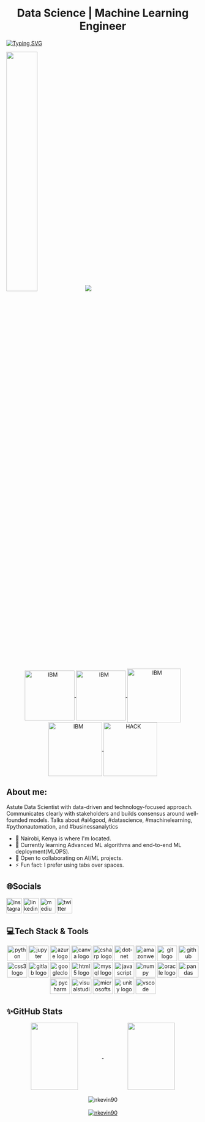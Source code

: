<h1 align="center">Data Science
 | Machine Learning Engineer</h1>

[![Typing SVG](https://readme-typing-svg.demolab.com/?lines=Hello+there!;My+name+is+Kelvin+Njenga!;Motivated+Passionate+Fast-learner)](https://git.io/typing-svg)


<div>
<img src="https://media.giphy.com/media/3o6vXUTnulnQ3zOXm0/giphy.gif"  loop=infinite" width="40%"/>
<img src="https://media.giphy.com/media/zbpxXhCD3gD7S5I4lR/giphy.gif"  loop=infinite"/>
 </div>
 <br><br>

<div align="center">
<p align="center"> 
    <a href="https://www.credly.com/badges/4764714e-74e3-4aee-b438-555d75e37f04">
        <img align="center" 
        src="https://images.credly.com/size/680x680/images/84ac9eff-b8a2-4683-846b-f59887a73801/Python_101_Data_Science.png" 
        alt="IBM" 
        width="130"/>
    </a>
    <a href="https://www.credly.com/badges/bedb7110-22c9-4e84-af2b-0b883b520db7">
        <img align="center" 
        src="https://images.credly.com/size/680x680/images/983a66db-5853-4d8e-a9e9-03643cca9e89/IDN_Build_yourown_Chatbot-_Innovator_Award.png" 
        alt="IBM" 
        width="130"/>
    </a>
    <a href="https://www.credly.com/badges/c72cfb04-4c30-42af-9258-0a643763b364">
        <img align="center" 
        src="https://images.credly.com/size/680x680/images/09f644d1-eed2-4279-bc49-1e26cddc9d3d/Team_Essentials.png" 
        alt="IBM"
        width="140"/>
    </a>
    <a href="https://www.credly.com/badges/8dbe878a-4b08-4250-9f81-107984ce224c">
        <img align="center" 
        src="https://images.credly.com/size/340x340/images/cd4ce924-f369-4d57-b3d7-65b1497347c9/IDN_New_Collar_-_Artificial_Intel_V2.png" 
        alt="IBM"
        width="140"/>
    </a>
    
   <a href="https://au.badgr.com/public/assertions/s_bJCp2URRGoCfTzv2NG_g">
    <img align="center" 
     src="https://api.au.badgr.io/public/assertions/s_bJCp2URRGoCfTzv2NG_g/image/size/340x340/" 
     alt="HACK"
        width="140"/>
    </a>
</p>
</div>
 
 <h2 align = 'left' >About me:</h2>
 <p> Astute Data Scientist 
with data-driven and technology-focused approach. Communicates clearly with stakeholders and builds consensus around well-founded models.
Talks about #ai4good, #datascience, #machinelearning, #pythonautomation, and #businessanalytics</p>

* 📍 Nairobi, Kenya is where I'm located.
* 🧠 Currently learning Advanced ML algorithms and end-to-end ML deployment(MLOPS).
* 🤝 Open to collaborating on AI/ML projects.
* ⚡ Fun fact: I prefer using tabs over spaces.


###
<h2 align="left">🌐Socials</h2>
<div align="left">

<a href="https://instagram.com/_nkevin"><img src="https://img.shields.io/static/v1?message=Instagram&logo=instagram&label=&color=E4405F&logoColor=white&labelColor=&style=for-the-badge" height="40"  alt="instagram logo"  /></a>
<a href="https://linkedin.com/in/kelvin-njenga-94aaa4186/"><img src="https://img.shields.io/static/v1?message=LinkedIn&logo=linkedin&label=&color=0077B5&logoColor=white&labelColor=&style=for-the-badge" height="40" alt="linkedin logo"  /></a>
<a href="https://medium.com/@@n.kevin3h"><img src="https://img.shields.io/static/v1?message=Medium&logo=medium&label=&color=12100E&logoColor=white&labelColor=&style=for-the-badge" height="40" alt="medium logo" /></a> 
<a href="https://twitter.com/nkevin_90"><img src="https://img.shields.io/static/v1?message=Twitter&logo=twitter&label=&color=1DA1F2&logoColor=white&labelColor=&style=for-the-badge" height="40" alt="twitter logo"  /></a>
 

 </div>
<h2 align="left">💻Tech Stack & Tools</h2>

<div align="center">
  <img src="https://cdn.jsdelivr.net/gh/devicons/devicon/icons/python/python-original.svg" height="40" width="52" alt="python logo"  />
  <img src="https://cdn.jsdelivr.net/gh/devicons/devicon/icons/jupyter/jupyter-original.svg" height="40" width="52" alt="jupyter logo"  />
  <img src="https://cdn.jsdelivr.net/gh/devicons/devicon/icons/azure/azure-original.svg" height="40" width="52" alt="azure logo"  />
  <img src="https://cdn.jsdelivr.net/gh/devicons/devicon/icons/canva/canva-original.svg" height="40" width="52" alt="canva logo"  />
  <img src="https://cdn.jsdelivr.net/gh/devicons/devicon/icons/csharp/csharp-original.svg" height="40" width="52" alt="csharp logo"  />
  <img src="https://cdn.jsdelivr.net/gh/devicons/devicon/icons/dot-net/dot-net-original.svg" height="40" width="52" alt="dot-net logo"  />
  <img src="https://cdn.jsdelivr.net/gh/devicons/devicon/icons/amazonwebservices/amazonwebservices-original.svg" height="40" width="52" alt="amazonwebservices logo"  />
  <img src="https://cdn.jsdelivr.net/gh/devicons/devicon/icons/git/git-original.svg" height="40" width="52" alt="git logo"  />
  <img src="https://cdn.jsdelivr.net/gh/devicons/devicon/icons/github/github-original.svg" height="40" width="52" alt="github logo"  />
  <img src="https://cdn.jsdelivr.net/gh/devicons/devicon/icons/css3/css3-original.svg" height="40" width="52" alt="css3 logo"  />
  <img src="https://cdn.jsdelivr.net/gh/devicons/devicon/icons/gitlab/gitlab-original.svg" height="40" width="52" alt="gitlab logo"  />
  <img src="https://cdn.jsdelivr.net/gh/devicons/devicon/icons/googlecloud/googlecloud-original.svg" height="40" width="52" alt="googlecloud logo"  />
  <img src="https://cdn.jsdelivr.net/gh/devicons/devicon/icons/html5/html5-original.svg" height="40" width="52" alt="html5 logo"  />
  <img src="https://cdn.jsdelivr.net/gh/devicons/devicon/icons/mysql/mysql-original.svg" height="40" width="52" alt="mysql logo"  />
  <img src="https://cdn.jsdelivr.net/gh/devicons/devicon/icons/javascript/javascript-original.svg" height="40" width="52" alt="javascript logo"  />
  <img src="https://cdn.jsdelivr.net/gh/devicons/devicon/icons/numpy/numpy-original.svg" height="40" width="52" alt="numpy logo"  />
  <img src="https://cdn.jsdelivr.net/gh/devicons/devicon/icons/oracle/oracle-original.svg" height="40" width="52" alt="oracle logo"  />
  <img src="https://cdn.jsdelivr.net/gh/devicons/devicon/icons/pandas/pandas-original.svg" height="40" width="52" alt="pandas logo"  />
  <img src="https://cdn.jsdelivr.net/gh/devicons/devicon/icons/pycharm/pycharm-original.svg" height="40" width="52" alt="pycharm logo"  />
  <img src="https://cdn.jsdelivr.net/gh/devicons/devicon/icons/visualstudio/visualstudio-plain.svg" height="40" width="52" alt="visualstudio logo"  />
  <img src="https://cdn.jsdelivr.net/gh/devicons/devicon/icons/microsoftsqlserver/microsoftsqlserver-plain.svg" height="40" width="52" alt="microsoftsqlserver logo"  />
  <img src="https://cdn.jsdelivr.net/gh/devicons/devicon/icons/unity/unity-original.svg" height="40" width="52" alt="unity logo"  />
  <img src="https://cdn.jsdelivr.net/gh/devicons/devicon/icons/vscode/vscode-original.svg" height="40" width="52" alt="vscode logo"  />
</div>



<h2 align="left">✨GitHub Stats</h2>

<p align="center">
    <a href="https://github.com/nkevin90">
        <img align="center"  
        height="175px" 
        src="https://denvercoder1-github-readme-stats.vercel.app/api?username=nkevin90&show_icons=true&count_private=true&theme=react&border_color=7F3FBF&bg_color=0D1117&title_color=F85D7F&icon_color=F8D866" 
        height="192px" 
        width="49.5%"/>
    </a>
    <a href="https://github.com/nkevin90">
        <img align="center" 
        height="175px"  
        src="https://denvercoder1-github-readme-stats.vercel.app/api/top-langs/?username=nkevin90&langs_count=8&layout=compact&theme=react&border_color=7F3FBF&bg_color=0D1117&title_color=F85D7F&icon_color=F8D866" 
        height="192px" 
        width="49.5%"/>
    </a>
    <br><br>
    <img align="center" 
    src="https://github-readme-streak-stats.herokuapp.com/?user=nkevin90&theme=radical&border=7F3FBF&background=0D1117" alt="nkevin90"/>
    <br><br>
    <a href="https://github.com/nkevin90">
        <img src="https://github-profile-summary-cards.vercel.app/api/cards/profile-details?username=nkevin90&theme=radical" alt="nkevin90"/>
    </a>
</p>

</div>




  
  
 
  
